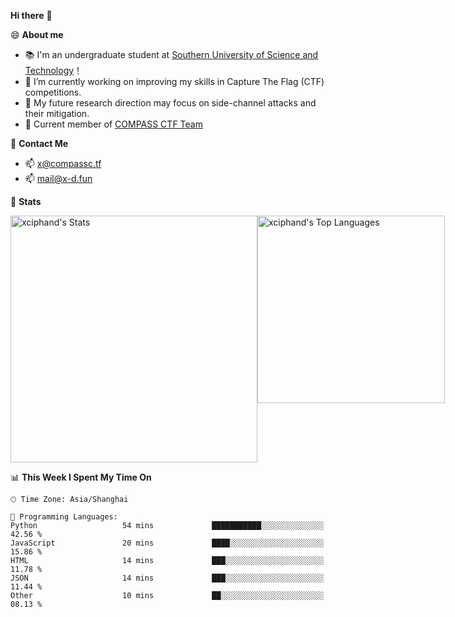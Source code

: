 **Hi there** 👋


😄 **About me**

- 📚 I'm an undergraduate student at [Southern University of Science and Technology](https://www.sustech.edu.cn)！
- 🌱 I’m currently working on improving my skills in Capture The Flag (CTF) competitions.
- 🔭 My future research direction may focus on side-channel attacks and their mitigation.
- 🚩 Current member of [COMPASS CTF Team](https://blog.compassc.tf/) 

👋 **Contact Me**

- 📫 [x@compassc.tf](mailto:x@compassc.tf)
- 📫 [mail@x-d.fun](mailto:mail@x-d.fun)

🌟 **Stats**

<div style="display: flex; justify-content: space-between;">
  <img src="https://github-readme-stats-ten-dusky-26.vercel.app/api?username=xciphand&theme=vue-dark&show_icons=true&hide_border=true&count_private=true" alt="xciphand's Stats" width="395" />
  <img src="https://github-readme-stats-ten-dusky-26.vercel.app/api/top-langs/?username=xciphand&theme=vue-dark&show_icons=true&hide_border=true&layout=compact" alt="xciphand's Top Languages" width="300" />
</div>


<!--START_SECTION:waka-->
📊 **This Week I Spent My Time On** 

```text
🕑︎ Time Zone: Asia/Shanghai

💬 Programming Languages: 
Python                   54 mins             ███████████░░░░░░░░░░░░░░   42.56 % 
JavaScript               20 mins             ████░░░░░░░░░░░░░░░░░░░░░   15.86 % 
HTML                     14 mins             ███░░░░░░░░░░░░░░░░░░░░░░   11.78 % 
JSON                     14 mins             ███░░░░░░░░░░░░░░░░░░░░░░   11.44 % 
Other                    10 mins             ██░░░░░░░░░░░░░░░░░░░░░░░   08.13 % 
```


<!--END_SECTION:waka-->
